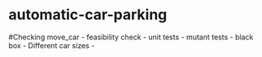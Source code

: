 # automatic-car-parking
#Checking
move_car - 
feasibility check - 
unit tests - 
mutant tests - 
black box - 
Different car sizes - 
